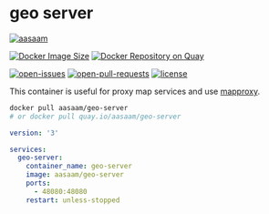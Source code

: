 # geo server

[![aasaam](https://flat.badgen.net/badge/aasaam/software%20development%20group/0277bd?labelColor=000000&icon=https%3A%2F%2Fcdn.jsdelivr.net%2Fgh%2Faasaam%2Finformation%2Flogo%2Faasaam.svg)](https://github.com/aasaam)

[![Docker Image Size](https://flat.badgen.net/docker/size/aasaam/geo-server)](https://hub.docker.com/r/aasaam/geo-server)
[![Docker Repository on Quay](https://flat.badgen.net/badge/quay.io/repo/cyan)](https://quay.io/repository/aasaam/geo-server)

[![open-issues](https://flat.badgen.net/github/open-issues/aasaam/geo-server)](https://github.com/aasaam/geo-server/issues)
[![open-pull-requests](https://flat.badgen.net/github/open-prs/aasaam/geo-server)](https://github.com/aasaam/geo-server/pulls)
[![license](https://flat.badgen.net/github/license/aasaam/geo-server)](./LICENSE)

This container is useful for proxy map services and use [mapproxy](https://mapproxy.org).

```bash
docker pull aasaam/geo-server
# or docker pull quay.io/aasaam/geo-server
```

```yml
version: '3'

services:
  geo-server:
    container_name: geo-server
    image: aasaam/geo-server
    ports:
      - 48080:48080
    restart: unless-stopped
```
